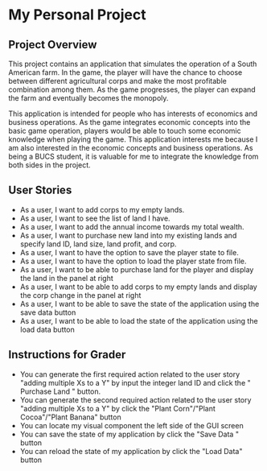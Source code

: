 # My Personal Project

## Project Overview

This project contains an application that simulates the operation of a South American farm.
In the game, the player will have the chance to choose between different agricultural corps
and make the most profitable combination among them. As the game progresses, the player can 
expand the farm and eventually becomes the monopoly. 


This application is intended for people who has interests of economics and business operations.
As the game integrates economic concepts into the basic game operation, players would be able to
touch some economic knowledge when playing the game. This application interests me because I am 
also interested in the economic concepts and business operations. As being a BUCS student, it is
valuable for me to integrate the knowledge from both sides in the project.

## User Stories

- As a user, I want to add corps to my empty lands.
- As a user, I want to see the list of land I have.
- As a user, I want to add the annual income towards my total wealth.
- As a user, I want to purchase new land into my existing lands and specify land ID, land size, land profit, and corp.
- As a user, I want to have the option to save the player state to file.
- As a user, I want to have the option to load the player state from file.
- As a user, I want to be able to purchase land for the player and display the land in the panel at right
- As a user, I want to be able to add corps to my empty lands and display the corp change in the panel at right
- As a user, I want to be able to save the state of the application using the save data button
- As a user, I want to be able to load the state of the application using the load data button


## Instructions for Grader

- You can generate the first required action related to the user story "adding multiple Xs to a Y" by input the
  integer land ID and click the  " Purchase Land " button.
- You can generate the second required action related to the user story "adding multiple Xs to a Y" by click the
  "Plant Corn"/"Plant Cocoa"/"Plant Banana" button
- You can locate my visual component the left side of the GUI screen
- You can save the state of my application by click the "Save Data " button
- You can reload the state of my application by click the "Load Data" button
  
